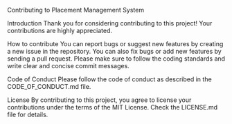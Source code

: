 Contributing to Placement Management System

Introduction
Thank you for considering contributing to this project! Your contributions are highly appreciated.

How to contribute
You can report bugs or suggest new features by creating a new issue in the repository.
You can also fix bugs or add new features by sending a pull request.
Please make sure to follow the coding standards and write clear and concise commit messages.

Code of Conduct
Please follow the code of conduct as described in the CODE_OF_CONDUCT.md file.

License
By contributing to this project, you agree to license your contributions under the terms of the MIT License. Check the LICENSE.md file for details.
